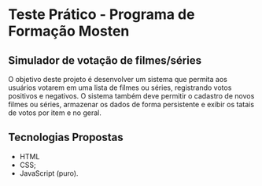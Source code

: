 # Teste Prático - Programa de Formação Mosten

## Simulador de votação de filmes/séries

O objetivo deste projeto é desenvolver um sistema que permita aos usuários votarem em uma lista de filmes ou séries, registrando votos positivos e negativos. O sistema também deve permitir o cadastro de novos filmes ou séries, armazenar os dados de forma persistente e exibir os tatais de votos por item e no geral.

## Tecnologias Propostas

- HTML
- CSS;
- JavaScript (puro).
